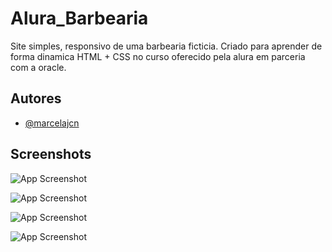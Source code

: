 
#  Alura_Barbearia
Site simples, responsivo de uma barbearia ficticia.
Criado para aprender de forma dinamica HTML + CSS no curso oferecido pela alura em parceria com a oracle. 




## Autores

- [@marcelajcn](https://github.com/marcelajcn)


## Screenshots

![App Screenshot](https://i.postimg.cc/fTWn8K8c/home.jpg)

![App Screenshot](https://i.postimg.cc/P5cgrkTy/produtos.jpg)

![App Screenshot](https://i.postimg.cc/DyCVHXNt/responsivo2.jpg)

![App Screenshot](https://i.postimg.cc/jSLVbj0C/responsivo.jpg)
